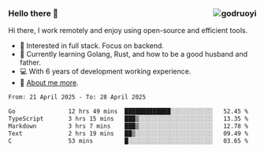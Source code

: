 ### Hello there 👋 <img align="right" src="https://github-readme-stats.vercel.app/api?username=godruoyi&show_icons=true" alt="godruoyi" />

Hi there, I work remotely and enjoy using open-source and efficient tools.

- 🔭 Interested in full stack. Focus on backend.
- 🌱 Currently learning Golang, Rust, and how to be a good husband and father.
- 💻 With 6 years of development working experience.
- 👒 [About me more](https://godruoyi.com/posts/about-godruoyi).



<!--START_SECTION:waka-->

```txt
From: 21 April 2025 - To: 28 April 2025

Go               12 hrs 49 mins  █████████████░░░░░░░░░░░░   52.45 %
TypeScript       3 hrs 15 mins   ███▒░░░░░░░░░░░░░░░░░░░░░   13.35 %
Markdown         3 hrs 7 mins    ███▒░░░░░░░░░░░░░░░░░░░░░   12.78 %
Text             2 hrs 19 mins   ██▒░░░░░░░░░░░░░░░░░░░░░░   09.49 %
C                53 mins         █░░░░░░░░░░░░░░░░░░░░░░░░   03.65 %
```

<!--END_SECTION:waka-->
